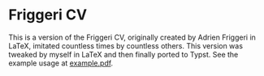 # Friggeri CV

This is a version of the Friggeri CV, originally created by Adrien Friggeri in LaTeX, imitated countless times by countless others. This version was tweaked by myself in LaTeX and then finally ported to Typst. See the example usage at [example.pdf](example.pdf).
